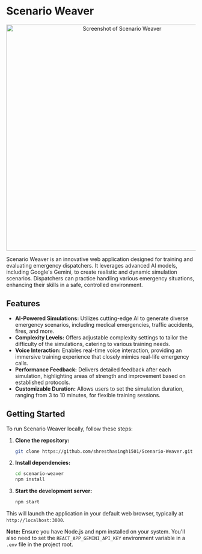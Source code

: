 # Scenario Weaver



<div style="text-align: center">
  <img src="https://raw.githubusercontent.com/shresthasingh1501/Scenario-Weaver/refs/heads/main/public/6aeeb198-39f9-4eb4-b3cf-43731219f7cc.jpeg" alt="Screenshot of Scenario Weaver" width="600"/>
</div>






Scenario Weaver is an innovative web application designed for training and evaluating emergency dispatchers. It leverages advanced AI models, including Google's Gemini, to create realistic and dynamic simulation scenarios. Dispatchers can practice handling various emergency situations, enhancing their skills in a safe, controlled environment.

## Features

- **AI-Powered Simulations:** Utilizes cutting-edge AI to generate diverse emergency scenarios, including medical emergencies, traffic accidents, fires, and more.
- **Complexity Levels:** Offers adjustable complexity settings to tailor the difficulty of the simulations, catering to various training needs.
- **Voice Interaction:** Enables real-time voice interaction, providing an immersive training experience that closely mimics real-life emergency calls.
- **Performance Feedback:** Delivers detailed feedback after each simulation, highlighting areas of strength and improvement based on established protocols.
- **Customizable Duration:** Allows users to set the simulation duration, ranging from 3 to 10 minutes, for flexible training sessions.

## Getting Started

To run Scenario Weaver locally, follow these steps:

1. **Clone the repository:**
    ```bash
    git clone https://github.com/shresthasingh1501/Scenario-Weaver.git
    ```
2. **Install dependencies:**
    ```bash
    cd scenario-weaver
    npm install
    ```
3. **Start the development server:**
    ```bash
    npm start
    ```

This will launch the application in your default web browser, typically at `http://localhost:3000`.

**Note:** Ensure you have Node.js and npm installed on your system. You'll also need to set the `REACT_APP_GEMINI_API_KEY` environment variable in a `.env` file in the project root.

